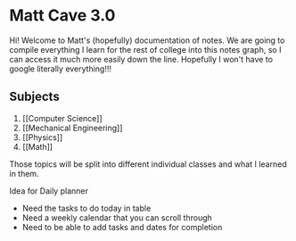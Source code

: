 # Matt Cave 3.0
Hi! Welcome to Matt's (hopefully) documentation of notes. We are going to compile everything I learn for the rest of college into this notes graph, so I can access it much more easily down the line. Hopefully I won't have to google literally everything!!!

## Subjects
1. [[Computer Science]]
2. [[Mechanical Engineering]]
3. [[Physics]]
4. [[Math]]

Those topics will be split into different individual classes and what I learned in them.


Idea for Daily planner
- Need the tasks to do today in table
- Need a weekly calendar that you can scroll through
- Need to be able to add tasks and dates for completion

